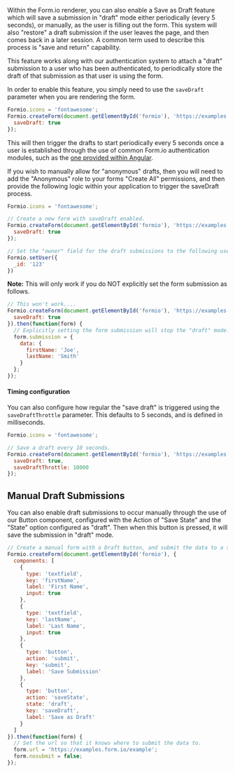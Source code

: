 Within the Form.io renderer, you can also enable a Save as Draft feature which will save a submission in "draft" mode either periodically (every 5 seconds), or manually, as the user
is filling out the form. This system will also "restore" a draft submission if the user leaves the page, and then comes back in a later session. A common term used to describe this process is "save and return" capability.

This feature works along with our authentication system to attach a "draft" submission to a user who has been authenticated, to periodically store the draft of that submission as that user is using the form.

In order to enable this feature, you simply need to use the ```saveDraft``` parameter when you are rendering the form.

```javascript
Formio.icons = 'fontawesome';
Formio.createForm(document.getElementById('formio'), 'https://examples.form.io/example', {
  saveDraft: true
});
```

This will then trigger the drafts to start periodically every 5 seconds once a user is established through the use of common Form.io authentication modules, such as the [one provided within Angular](https://github.com/formio/angular-formio/wiki/User-Authentication).

If you wish to manually allow for "anonymous" drafts, then you will need to add the "Anonymous" role to your forms "Create All" permissions, and then provide the following logic within your application to trigger the saveDraft process.


```javascript
Formio.icons = 'fontawesome';

// Create a new form with saveDraft enabled.
Formio.createForm(document.getElementById('formio'), 'https://examples.form.io/example', {
  saveDraft: true
});

// Set the "owner" field for the draft submissions to the following user.
Formio.setUser({
  _id: '123'
})
```

**Note:** This will only work if you do NOT explicitly set the form submission as follows.

```javascript
// This won't work....
Formio.createForm(document.getElementById('formio'), 'https://examples.form.io/example', {
  saveDraft: true
}).then(function(form) {
  // Explicitly setting the form submission will stop the "draft" mode.
  form.submission = {
    data: {
      firstName: 'Joe',
      lastName: 'Smith'
    }
  };
});
```


#### Timing configuration
You can also configure how regular the "save draft" is triggered using the ```saveDraftThrottle``` parameter. This defaults to 5 seconds, and is defined in milliseconds.

```javascript
Formio.icons = 'fontawesome';

// Save a draft every 10 seconds.
Formio.createForm(document.getElementById('formio'), 'https://examples.form.io/example', {
  saveDraft: true,
  saveDraftThrottle: 10000
});
```

## Manual Draft Submissions
You can also enable draft submissions to occur manually through the use of our Button component, configured with the Action of "Save State" and the "State" option configured as "draft". Then when this button is pressed, it will save the submission in "draft" mode.

```javascript
// Create a manual form with a Draft button, and submit the data to a specific API.
Formio.createForm(document.getElementById('formio'), {
  components: [
    {
      type: 'textfield',
      key: 'firstName',
      label: 'First Name',
      input: true
    },
    {
      type: 'textfield',
      key: 'lastName',
      label: 'Last Name',
      input: true
    },
    {
      type: 'button',
      action: 'submit',
      key: 'submit',
      label: 'Save Submission'
    },
    {
      type: 'button',
      action: 'saveState',
      state: 'draft',
      key: 'saveDraft',
      label: 'Save as Draft'
    }
  ]
}).then(function(form) {
  // Set the url so that it knows where to submit the data to.
  form.url = 'https://examples.form.io/example';
  form.nosubmit = false;
});
```
